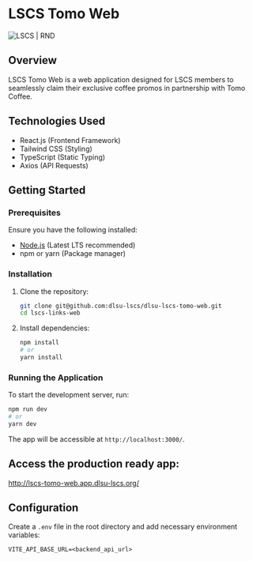 # LSCS Tomo Web
![LSCS | RND](https://img.shields.io/badge/LSCS-RND-brightgreen)

## Overview

LSCS Tomo Web is a web application designed for LSCS members to seamlessly claim their exclusive coffee promos in partnership with Tomo Coffee.

## Technologies Used
- React.js (Frontend Framework)
- Tailwind CSS (Styling)
- TypeScript (Static Typing)
- Axios (API Requests)

## Getting Started

### Prerequisites
Ensure you have the following installed:
- [Node.js](https://nodejs.org/) (Latest LTS recommended)
- npm or yarn (Package manager)

### Installation
1. Clone the repository:
   ```sh
   git clone git@github.com:dlsu-lscs/dlsu-lscs-tomo-web.git
   cd lscs-links-web
   ```
2. Install dependencies:
   ```sh
   npm install
   # or
   yarn install
   ```

### Running the Application
To start the development server, run:
```sh
npm run dev
# or
yarn dev
```

The app will be accessible at `http://localhost:3000/`.

## Access the production ready app:
http://lscs-tomo-web.app.dlsu-lscs.org/

## Configuration
Create a `.env` file in the root directory and add necessary environment variables:
```
VITE_API_BASE_URL=<backend_api_url>
```

